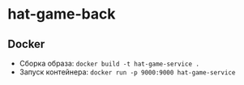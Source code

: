 # hat-game-back


## Docker
* Сборка образа: `docker build -t hat-game-service .`
* Запуск контейнера: `docker run -p 9000:9000 hat-game-service`
